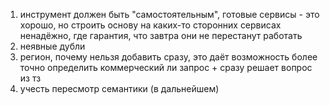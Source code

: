 1. инструмент должен быть "самостоятельным", готовые сервисы - это хорошо, но строить основу на каких-то сторонних сервисах ненадёжно, где гарантия, что завтра они не перестанут работать
2. неявные дубли
3. регион, почему нельзя добавить сразу, это даёт возможность более точно определить коммерческий ли запрос + сразу решает вопрос из тз
4. учесть пересмотр семантики (в дальнейшем)
